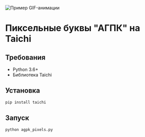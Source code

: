 ![Пример GIF-анимации](README-VIDEO/EXAMPLE.gif)
# Пиксельные буквы "АГПК" на Taichi

## Требования

- Python 3.6+
- Библиотека Taichi

## Установка

```bash
pip install taichi
```

## Запуск

```bash
python agpk_pixels.py
```